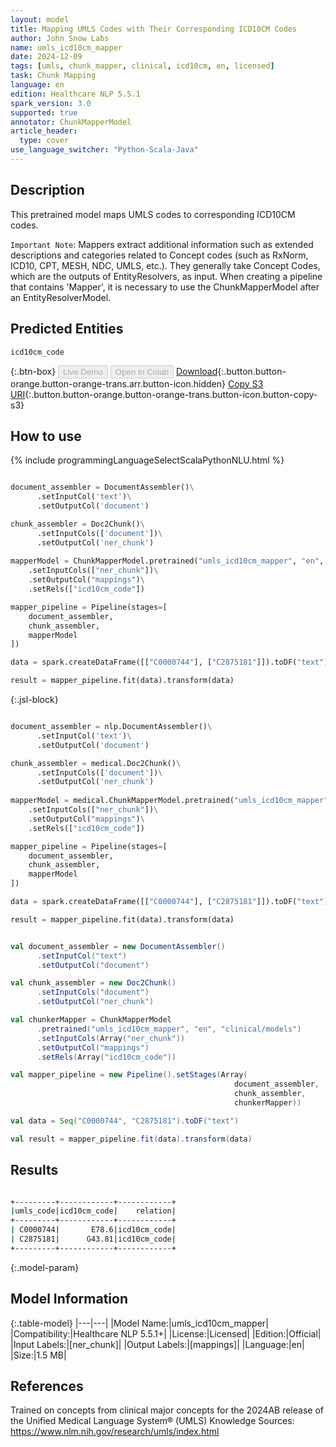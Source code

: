 ```yaml
---
layout: model
title: Mapping UMLS Codes with Their Corresponding ICD10CM Codes
author: John Snow Labs
name: umls_icd10cm_mapper
date: 2024-12-09
tags: [umls, chunk_mapper, clinical, icd10cm, en, licensed]
task: Chunk Mapping
language: en
edition: Healthcare NLP 5.5.1
spark_version: 3.0
supported: true
annotator: ChunkMapperModel
article_header:
  type: cover
use_language_switcher: "Python-Scala-Java"
---
```


## Description

This pretrained model maps UMLS codes to corresponding ICD10CM codes.

`Important Note`: Mappers extract additional information such as extended descriptions and categories related to Concept codes (such as RxNorm, ICD10, CPT, MESH, NDC, UMLS, etc.). They generally take Concept Codes, which are the outputs of EntityResolvers, as input. When creating a pipeline that contains 'Mapper', it is necessary to use the ChunkMapperModel after an EntityResolverModel.

## Predicted Entities

`icd10cm_code`

{:.btn-box}
<button class="button button-orange" disabled>Live Demo</button>
<button class="button button-orange" disabled>Open in Colab</button>
[Download](https://s3.amazonaws.com/auxdata.johnsnowlabs.com/clinical/models/umls_icd10cm_mapper_en_5.5.1_3.0_1733775658462.zip){:.button.button-orange.button-orange-trans.arr.button-icon.hidden}
[Copy S3 URI](s3://auxdata.johnsnowlabs.com/clinical/models/umls_icd10cm_mapper_en_5.5.1_3.0_1733775658462.zip){:.button.button-orange.button-orange-trans.button-icon.button-copy-s3}

## How to use



<div class="tabs-box" markdown="1">
{% include programmingLanguageSelectScalaPythonNLU.html %}
  
```python

document_assembler = DocumentAssembler()\
      .setInputCol('text')\
      .setOutputCol('document')

chunk_assembler = Doc2Chunk()\
      .setInputCols(['document'])\
      .setOutputCol('ner_chunk')
 
mapperModel = ChunkMapperModel.pretrained("umls_icd10cm_mapper", "en", "clinical/models")\
    .setInputCols(["ner_chunk"])\
    .setOutputCol("mappings")\
    .setRels(["icd10cm_code"])

mapper_pipeline = Pipeline(stages=[
    document_assembler,
    chunk_assembler,
    mapperModel
])

data = spark.createDataFrame([["C0000744"], ["C2875181"]]).toDF("text")

result = mapper_pipeline.fit(data).transform(data)

```

{:.jsl-block}
```python

document_assembler = nlp.DocumentAssembler()\
      .setInputCol('text')\
      .setOutputCol('document')

chunk_assembler = medical.Doc2Chunk()\
      .setInputCols(['document'])\
      .setOutputCol('ner_chunk')
 
mapperModel = medical.ChunkMapperModel.pretrained("umls_icd10cm_mapper", "en", "clinical/models")\
    .setInputCols(["ner_chunk"])\
    .setOutputCol("mappings")\
    .setRels(["icd10cm_code"])

mapper_pipeline = Pipeline(stages=[
    document_assembler,
    chunk_assembler,
    mapperModel
])

data = spark.createDataFrame([["C0000744"], ["C2875181"]]).toDF("text")

result = mapper_pipeline.fit(data).transform(data)

```
```scala

val document_assembler = new DocumentAssembler()
      .setInputCol("text")
      .setOutputCol("document")

val chunk_assembler = new Doc2Chunk()
      .setInputCols("document")
      .setOutputCol("ner_chunk")

val chunkerMapper = ChunkMapperModel
      .pretrained("umls_icd10cm_mapper", "en", "clinical/models")
      .setInputCols(Array("ner_chunk"))
      .setOutputCol("mappings")
      .setRels(Array("icd10cm_code"))

val mapper_pipeline = new Pipeline().setStages(Array(
                                                  document_assembler,
                                                  chunk_assembler,
                                                  chunkerMapper))

val data = Seq("C0000744", "C2875181").toDF("text")

val result = mapper_pipeline.fit(data).transform(data)

```
</div>

## Results

```bash

+---------+------------+------------+
|umls_code|icd10cm_code|    relation|
+---------+------------+------------+
| C0000744|       E78.6|icd10cm_code|
| C2875181|      G43.81|icd10cm_code|
+---------+------------+------------+

```

{:.model-param}
## Model Information

{:.table-model}
|---|---|
|Model Name:|umls_icd10cm_mapper|
|Compatibility:|Healthcare NLP 5.5.1+|
|License:|Licensed|
|Edition:|Official|
|Input Labels:|[ner_chunk]|
|Output Labels:|[mappings]|
|Language:|en|
|Size:|1.5 MB|

## References

Trained on concepts from clinical major concepts for the 2024AB release of the Unified Medical Language System® (UMLS) Knowledge Sources: https://www.nlm.nih.gov/research/umls/index.html
